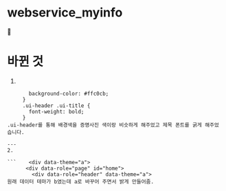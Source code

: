 # webservice_myinfo

💨 

# 바뀐 것

1.
```.ui-header {
       background-color: #ffc0cb;
     }
     .ui-header .ui-title {
       font-weight: bold;
     }
.ui-header를 통해 배경색을 증명사진 색이랑 비슷하게 해주었고 제목 폰트를 굵게 해주었습니다.

---
2.

```    <div data-theme="a">
      <div data-role="page" id="home">
        <div data-role="header" data-theme="a">
원래 데이터 테마가 b였는데 a로 바꾸어 주면서 밝게 만들어줌.
